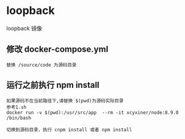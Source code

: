 # loopback
loopback 镜像


## 修改 docker-compose.yml

```
替换 /source/code 为源码目录
```


## 运行之前执行 npm install

```
如果源码不在当前路径下,请替换 $(pwd)为源码实际目录
参考1.sh
docker run -v $(pwd):/usr/src/app  --rm -it xcyxiner/node:8.9.0 /bin/bash

切换到源码目录，执行 cnpm install 或者 npm install
```
